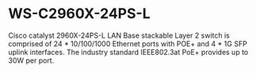 # WS-C2960X-24PS-L
Cisco catalyst 2960X-24PS-L LAN Base stackable Layer 2 switch is comprised of 24 * 10/100/1000 Ethernet ports with POE+ and 4 * 1G SFP uplink interfaces. The industry standard IEEE802.3at PoE+ provides up to 30W per port.
